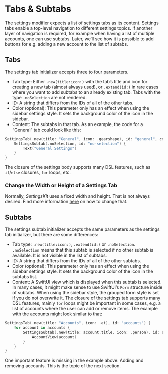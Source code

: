 # Tabs & Subtabs

The settings modifier expects a list of settings tabs as its content. Settings tabs enable a top-level navigation to different settings topics. If another layer of navigation is required, for example when having a list of multiple accounts, one can use subtabs. Later, we’ll see how it is possible to add buttons for e.g. adding a new account to the list of subtabs.

## Tabs
The settings tab initializer accepts three to four parameters.
- Tab type: Either `.new(title:icon:)` with the tab’s title and icon for creating a new tab (almost always used), or `.extend(id:)` in rare cases where you want to add subtabs to an already existing tab. Tabs with the type `.noSelection` are not rendered.
- ID: A string that differs from the IDs of all of the other tabs.
- Color (optional): This parameter only has an effect when using the sidebar settings style. It sets the background color of the icon in the sidebar.
- Content: The subtabs in that tab.
As an example, the code for a “General” tab could look like this:
```swift
SettingsTab(.new(title: "General", icon: .gearshape), id: "general", color: .gray) {
    SettingsSubtab(.noSelection, id: "no-selection") {
        Text("General Settings")
    }
}
```
The closure of the settings body supports many DSL features, such as `if`/`else` closures, `for` loops, etc.

### Change the Width or Height of a Settings Tab
Normally, _SettingsKit_ uses a fixed width and height. That is not always desired. Find more information [here][1] on how to change that.

## Subtabs
The settings subtab initializer accepts the same parameters as the settings tab initializer, but there are some differences:
- Tab type: `.new(title:icon:)`, `.extend(id:)` or `.noSelection`. `.noSelection` means that this subtab is selected if no other subtab is available. It is not visible in the list of subtabs.
- ID: A string that differs from the IDs of all of the other subtabs.
- Color (optional): This parameter only has an effect when using the sidebar settings style. It sets the background color of the icon in the subtabs list.
- Content: A SwiftUI view which is displayed when this subtab is selected. In many cases, it might make sense to use SwiftUI’s `Form` structure inside of subtabs. When using the sidebar style, the grouped form style is set if you do not overwrite it.
The closure of the settings tab supports many DSL features, mainly `for` loops might be important in some cases, e.g. a list of accounts where the user can add or remove items.
The example with the accounts might look similar to that:
```swift
SettingsTab(.new(title: "Accounts", icon: .at), id: "accounts") {
    for account in accounts {
        SettingsSubtab(.new(title: account.title, icon: .person), id: account.id) {
            AccountView(account)
        }
    }
}
```

One important feature is missing in the example above: Adding and removing accounts. This is the topic of the next section.

[1]:	https://github.com/david-swift/SettingsKit-macOS/issues/2#issuecomment-1627618096